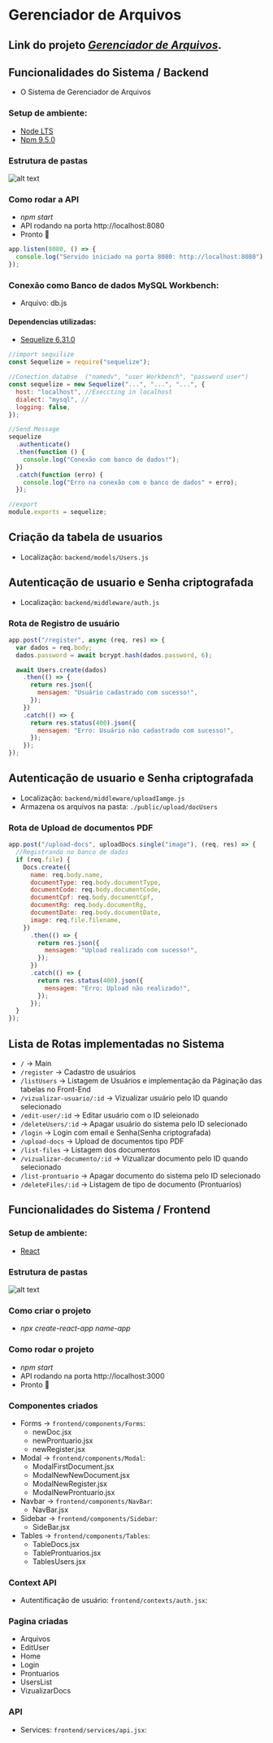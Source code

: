 # Gerenciador de Arquivos

## Link do projeto _[Gerenciador de Arquivos](https://github.com/Helter-Xavier/app-arquivo)_.

## Funcionalidades do Sistema / Backend

- O Sistema de Gerenciador de Arquivos

### Setup de ambiente:

- [Node LTS](https://nodejs.org/en)
- [Npm 9.5.0](https://docs.npmjs.com/cli/v6/commands/npm-install)

### Estrutura de pastas

![alt text](./pastas.png)

### Como rodar a API

- _npm start_
- API rodando na porta http://localhost:8080
- Pronto 🎉

```js
app.listen(8080, () => {
  console.log("Servido iniciado na porta 8080: http://localhost:8080");
});
```

### Conexão como Banco de dados MySQL Workbench:

- Arquivo: db.js

#### Dependencias utilizadas:

- [Sequelize 6.31.0](https://sequelize.org/)

```js
//import sequilize
const Sequelize = require("sequelize");

//Conection databse  ("namedv", "user Workbench", "password user")
const sequelize = new Sequelize("...", "...", "...", {
  host: "localhost", //Execcting in localhost
  dialect: "mysql", //
  logging: false,
});

//Send Message
sequelize
  .authenticate()
  .then(function () {
    console.log("Conexão com banco de dados!");
  })
  .catch(function (erro) {
    console.log("Erro na conexão com o banco de dados" + erro);
  });

//export
module.exports = sequelize;
```

## Criação da tabela de usuarios

- Localização: `backend/models/Users.js`

## Autenticação de usuario e Senha criptografada

- Localização: `backend/middleware/auth.js`

### Rota de Registro de usuário

```js
app.post("/register", async (req, res) => {
  var dados = req.body;
  dados.password = await bcrypt.hash(dados.password, 6);

  await Users.create(dados)
    .then(() => {
      return res.json({
        mensagem: "Usuário cadastrado com sucesso!",
      });
    })
    .catch(() => {
      return res.status(400).json({
        mensagem: "Erro: Usuário não cadastrado com sucesso!",
      });
    });
});
```

## Autenticação de usuario e Senha criptografada

- Localização: `backend/middleware/uploadIamge.js`
- Armazena os arquivos na pasta: `./public/upload/docUsers`

### Rota de Upload de documentos PDF

```js
app.post("/upload-docs", uploadDocs.single("image"), (req, res) => {
  //Registrando no banco de dados
  if (req.file) {
    Docs.create({
      name: req.body.name,
      documentType: req.body.documentType,
      documentCode: req.body.documentCode,
      documentCpf: req.body.documentCpf,
      documentRg: req.body.documentRg,
      documentDate: req.body.documentDate,
      image: req.file.filename,
    })
      .then(() => {
        return res.json({
          mensagem: "Upload realizado com sucesso!",
        });
      })
      .catch(() => {
        return res.status(400).json({
          mensagem: "Erro: Upload não realizado!",
        });
      });
  }
});
```

## Lista de Rotas implementadas no Sistema

- `/` -> Main
- `/register` -> Cadastro de usuários
- `/listUsers` -> Listagem de Usuários e implementação da Páginação das tabelas no Front-End
- `/vizualizar-usuario/:id` -> Vizualizar usuário pelo ID quando selecionado
- `/edit-user/:id` -> Editar usuário com o ID seleionado
- `/deleteUsers/:id` -> Apagar usuário do sistema pelo ID selecionado
- `/login` -> Login com email e Senha(Senha criptografada)
- `/upload-docs` -> Upload de documentos tipo PDF
- `/list-files` -> Listagem dos documentos
- `/vizualizar-documento/:id` -> Vizualizar documento pelo ID quando selecionado
- `/list-prontuario` -> Apagar documento do sistema pelo ID selecionado
- `/deleteFiles/:id` -> Listagem de tipo de documento (Prontuarios)

## Funcionalidades do Sistema / Frontend

### Setup de ambiente:

- [React](https://react.dev/)

### Estrutura de pastas

![alt text](./pastaFrontEnd.png)

### Como criar o projeto

- _npx create-react-app name-app_

### Como rodar o projeto

- _npm start_
- API rodando na porta http://localhost:3000
- Pronto 🎉

### Componentes criados

- Forms -> `frontend/components/Forms`:
  - newDoc.jsx
  - newProntuario.jsx
  - newRegister.jsx
- Modal -> `frontend/components/Modal`:
  - ModalFirstDocument.jsx
  - ModalNewNewDocument.jsx
  - ModalNewRegister.jsx
  - ModalNewProntuario.jsx
- Navbar -> `frontend/components/NavBar`:
  - NavBar.jsx
- Sidebar -> `frontend/components/Sidebar`:
  - SideBar.jsx
- Tables -> `frontend/components/Tables`:
  - TableDocs.jsx
  - TableProntuarios.jsx
  - TablesUsers.jsx

### Context API

- Autentificação de usuário: `frontend/contexts/auth.jsx`:

### Pagina criadas

- Arquivos
- EditUser
- Home
- Login
- Prontuarios
- UsersList
- VizualizarDocs

### API

- Services: `frontend/services/api.jsx`:
